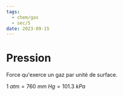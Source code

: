 ```yaml
---
tags:
  - chem/gas
  - sec/5
date: 2023-09-15
---
```


# Pression

Force qu'exerce un gaz par unité de surface.

$1\ atm = 760\ mm\ Hg = 101.3\ kPa$